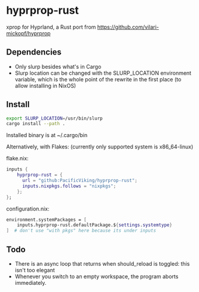 # hyprprop-rust
xprop for Hyprland, a Rust port from https://github.com/vilari-mickopf/hyprprop

## Dependencies
- Only slurp besides what's in Cargo
- Slurp location can be changed with the SLURP_LOCATION environment variable, which is the whole point of the rewrite in the first place (to allow installing in NixOS)

## Install
```bash
export SLURP_LOCATION=/usr/bin/slurp
cargo install --path .
```
Installed binary is at ~/.cargo/bin


Alternatively, with Flakes: (currently only supported system is x86_64-linux)

flake.nix:
```nix
inputs {
    hyprprop-rust = {
      url = "github:PacificViking/hyprprop-rust";
      inputs.nixpkgs.follows = "nixpkgs";
    };
};
```
configuration.nix:
```nix
environment.systemPackages = [
    inputs.hyprprop-rust.defaultPackage.${settings.systemtype}
]  # don't use "with pkgs" here because its under inputs

```

## Todo
- There is an async loop that returns when should_reload is toggled: this isn't too elegant
- Whenever you switch to an empty workspace, the program aborts immediately.
